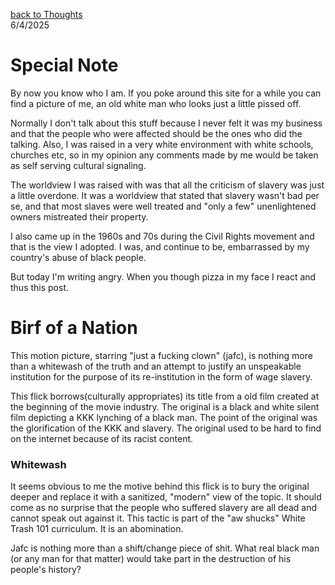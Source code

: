 [back to Thoughts](https://github.com/Marking-Time/Thoughts/tree/main)  
6/4/2025
# Special Note
By now you know who I am. If you poke around this site for a while you can find a picture of me, an old white man who looks just a little pissed off. 

Normally I don't talk about this stuff because I never felt it was my business and that the people who were affected should be the ones who did the talking.  Also, I was raised in a very white environment with white schools, churches etc, so in my opinion any comments made by me would be taken as self serving cultural signaling.  

The worldview I was raised with was that all the criticism of slavery was just a little overdone.  It was a worldview that stated that slavery wasn't bad per se, and that most slaves were well treated and "only a few" unenlightened owners mistreated their property. 

I also came up in the 1960s and 70s during the Civil Rights movement and that is the view I adopted. I was, and continue to be, embarrassed by my country's abuse of black people. 


But today I'm writing angry.  When you though pizza in my face I react and thus this post. 

# Birf of a Nation
This motion picture, starring "just a fucking clown" (jafc), is nothing more than a whitewash of the truth and an attempt to justify an unspeakable institution for the purpose of its re-institution in the form of wage slavery.

This flick borrows(culturally appropriates) its title from a old film created at the beginning of the movie industry.  The original is a black and white silent film depicting a KKK lynching of a black man.  The point of the original was the glorification of the KKK and slavery.  The original used to be hard to find on the internet because of its racist content. 

### Whitewash  
It seems obvious to me the motive behind this flick is to bury the original deeper and replace it with a sanitized, "modern" view of the topic.  It should come as no surprise that the people who suffered slavery are all dead and cannot speak out against it. This tactic is part of the "aw shucks" White Trash 101 curriculum. It is an abomination. 

Jafc is nothing more than a shift/change piece of shit. What real black man (or any man for that matter) would take part in the destruction of his people's history? 

